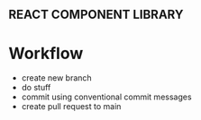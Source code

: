 ## REACT COMPONENT LIBRARY

# Workflow

- create new branch
- do stuff
- commit using conventional commit messages
- create pull request to main
